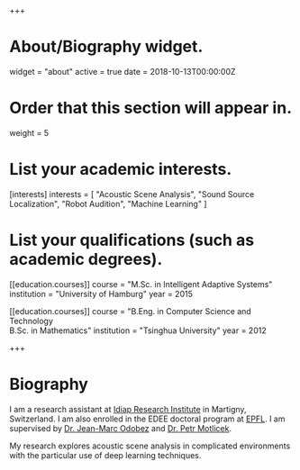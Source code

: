 +++
# About/Biography widget.
widget = "about"
active = true
date = 2018-10-13T00:00:00Z

# Order that this section will appear in.
weight = 5

# List your academic interests.
[interests]
  interests = [
    "Acoustic Scene Analysis",
    "Sound Source Localization",
    "Robot Audition",
    "Machine Learning"
  ]

# List your qualifications (such as academic degrees).

[[education.courses]]
  course = "M.Sc. in Intelligent Adaptive Systems"
  institution = "University of Hamburg"
  year = 2015

[[education.courses]]
  course = "B.Eng. in Computer Science and Technology<br>B.Sc. in Mathematics"
  institution = "Tsinghua University"
  year = 2012
 
+++

# Biography

I am a research assistant at [Idiap Research Institute](https://idiap.ch) in Martigny, Switzerland.
I am also enrolled in the EDEE doctoral program at [EPFL](https://epfl.ch).
I am supervised by [Dr. Jean-Marc Odobez](https://idiap.ch/~odobez) and [Dr. Petr Motlicek](http://people.idiap.ch/pmotlic).

My research explores acoustic scene analysis in complicated environments with the particular use of deep learning techniques. 

